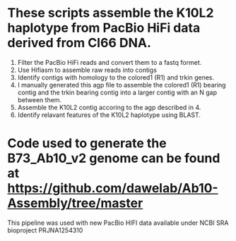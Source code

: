# These scripts assemble the K10L2 haplotype from PacBio HiFi data derived from CI66 DNA. 
1. Filter the PacBio HiFi reads and convert them to a fastq formet. 
2. Use Hifiasm to assemble raw reads into contigs
3. Identify contigs with homology to the colored1 (R1) and trkin genes.
4. I manually generated this agp file to assemble the colored1 (R1) bearing contig and the trkin bearing contig into a larger contig with an N gap between them.
5. Assemble the K10L2 contig accoring to the agp described in 4.
6. Identify relavant features of the K10L2 haplotype using BLAST.

# Code used to generate the B73_Ab10_v2 genome can be found at https://github.com/dawelab/Ab10-Assembly/tree/master
This pipeline was used with new PacBio HIFI data available under NCBI SRA bioproject PRJNA1254310
